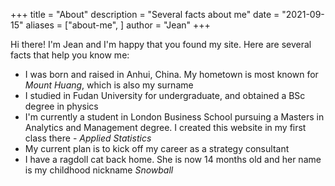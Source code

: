 +++
title = "About"
description = "Several facts about me"
date = "2021-09-15"
aliases = ["about-me", ]
author = "Jean"
+++

Hi there! I'm Jean and I'm happy that you found my site. Here are several facts that help you know me:

- I was born and raised in Anhui, China. My hometown is most known for _Mount Huang_, which is also my surname
- I studied in Fudan University for undergraduate, and obtained a BSc degree in physics
- I'm currently a student in London Business School pursuing a Masters in Analytics and Management degree. I created this website in my first class there - _Applied Statistics_
- My current plan is to kick off my career as a strategy consultant
- I have a ragdoll cat back home. She is now 14 months old and her name is my childhood nickname _Snowball_